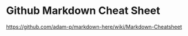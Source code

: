 Github Markdown Cheat Sheet
===========================


https://github.com/adam-p/markdown-here/wiki/Markdown-Cheatsheet

